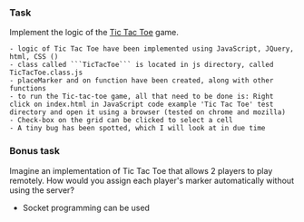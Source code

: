 ### Task

Implement the logic of the [Tic Tac Toe](http://en.wikipedia.org/wiki/Tic-tac-toe) game.

	- logic of Tic Tac Toe have been implemented using JavaScript, JQuery, html, CSS ()
	- class called ```TicTacToe``` is located in js directory, called TicTacToe.class.js
	- placeMarker and on function have been created, along with other functions
	- to run the Tic-tac-toe game, all that need to be done is: Right click on index.html in JavaScript code example 'Tic Tac Toe' test directory and open it using a browser (tested on chrome and mozilla)
	- Check-box on the grid can be clicked to select a cell
	- A tiny bug has been spotted, which I will look at in due time
	
### Bonus task

Imagine an implementation of Tic Tac Toe that allows 2 players to play remotely. How would you assign each player's marker automatically without using the server?

- Socket programming can be used




